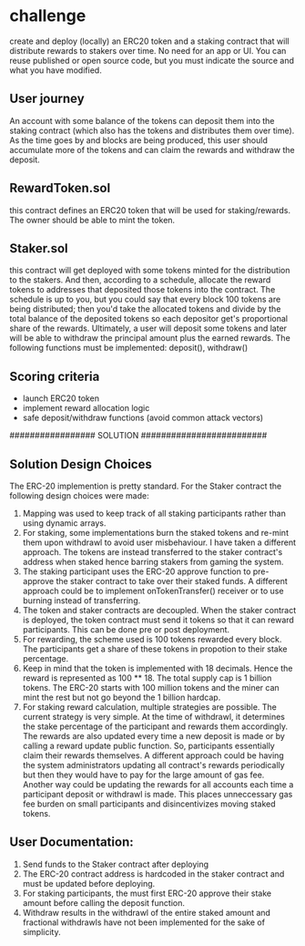 # challenge
create and deploy (locally) an ERC20 token and a staking contract that will distribute rewards to stakers over time. No need for an app or UI. You can reuse published or open source code, but you must indicate the source and what you have modified.

## User journey
An account with some balance of the tokens can deposit them into the staking contract (which also has the tokens and distributes them over time). As the time goes by and blocks are being produced, this user should accumulate more of the tokens and can claim the rewards and withdraw the deposit.

## RewardToken.sol
this contract defines an ERC20 token that will be used for staking/rewards. The owner should be able to mint the token.

## Staker.sol
this contract will get deployed with some tokens minted for the distribution to the stakers. And then, according to a schedule, allocate the reward tokens to addresses that deposited those tokens into the contract. The schedule is up to you, but you could say that every block 100 tokens are being distributed; then you'd take the allocated tokens and divide by the total balance of the deposited tokens so each depositor get's proportional share of the rewards. Ultimately, a user will deposit some tokens and later will be able to withdraw the principal amount plus the earned rewards. The following functions must be implemented: deposit(), withdraw()

## Scoring criteria
- launch ERC20 token
- implement reward allocation logic
- safe deposit/withdraw functions (avoid common attack vectors)


################# SOLUTION #########################


## Solution Design Choices
The ERC-20 implemention is pretty standard. For the Staker contract the following design choices were made:
1) Mapping was used to keep track of all staking participants rather than using dynamic arrays.
2) For staking, some implementations burn the staked tokens and re-mint them upon withdrawl to avoid user misbehaviour. I have taken a different approach. The tokens are instead transferred to the staker contract's address when staked hence barring stakers from gaming the system.
3) The staking participant uses the ERC-20 approve function to pre-approve the staker contract to take over their staked funds. A different approach could be to implement onTokenTransfer() receiver or to use burning instead of transferring.
4) The token and staker contracts are decoupled. When the staker contract is deployed, the token contract must send it tokens so that it can reward participants. This can be done pre or post deployment.
5) For rewarding, the scheme used is 100 tokens rewarded every block. The participants get a share of these tokens in propotion to their stake percentage.
6) Keep in mind that the token is implemented with 18 decimals. Hence the reward is represented as 100 ** 18. The total supply cap is 1 billion tokens. The ERC-20 starts with 100 million tokens and the miner can mint the rest but not go beyond the 1 billion hardcap.
7) For staking reward calculation, multiple strategies are possible. The current strategy is very simple. At the time of withdrawl, it determines the stake percentage of the participant and rewards them accordingly. The rewards are also updated every time a new deposit is made or by calling a reward update public function. So, participants essentially claim their rewards themselves. A different approach could be having the system administrators updating all contract's rewards periodically but then they would have to pay for the large amount of gas fee. Another way could be updating the rewards for all accounts each time a participant deposit or withdrawl is made. This places unneccessary gas fee burden on small participants and disincentivizes moving staked tokens.

## User Documentation:
1) Send funds to the Staker contract after deploying
2) The ERC-20 contract address is hardcoded in the staker contract and must be updated before deploying. 
3) For staking participants, the must first ERC-20 approve their stake amount before calling the deposit function.
4) Withdraw results in the withdrawl of the entire staked amount and fractional withdrawls have not been implemented for the sake of simplicity. 
